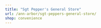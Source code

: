 ```yaml
---
title: "Sgt Pepper's General Store"
url: /ann-arbor/sgt-peppers-general-store/
shop: convenience
---
```

